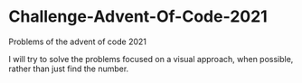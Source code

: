 # Challenge-Advent-Of-Code-2021
Problems of the advent of code 2021

I will try to solve the problems focused on a visual approach, when possible, rather than just find the number.









  
